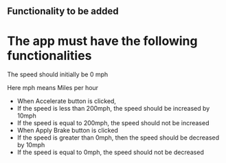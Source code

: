 ## Functionality to be added

# The app must have the following functionalities

The speed should initially be 0 mph

Here mph means Miles per hour

- When Accelerate button is clicked,
- If the speed is less than 200mph, the speed should be increased by 10mph
- If the speed is equal to 200mph, the speed should not be increased
- When Apply Brake button is clicked
- If the speed is greater than 0mph, then the speed should be decreased by 10mph
- If the speed is equal to 0mph, the speed should not be decreased
